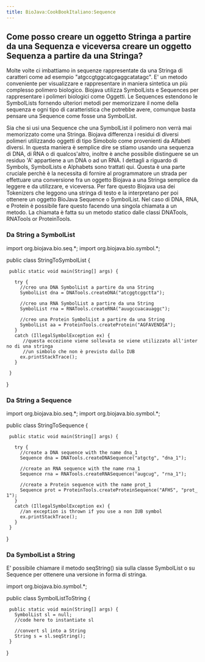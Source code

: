 ```yaml
---
title: BioJava:CookBookItaliano:Sequence
---
```


Come posso creare un oggetto Stringa a partire da una Sequenza e viceversa creare un oggetto Sequenza a partire da una Stringa?
-------------------------------------------------------------------------------------------------------------------------------

Molte volte ci imbattiamo in sequenze rappresentate da una Stringa di
caratteri come ad esempio "atgccgtggcatcgaggcatatagc". E' un metodo
conveniente per visualizzare e rappresentare in maniera sintetica un più
complesso polimero biologico. Biojava utilizza SymbolLists e Sequences
per rappresentare i polimeri biologici come Oggetti. Le Sequences
estendono le SymbolLists fornendo ulteriori metodi per memorizzare il
nome della sequenza e ogni tipo di caratteristica che potrebbe avere,
comunque basta pensare una Sequence come fosse una SymbolList.

Sia che si usi una Sequence che una SymbolList il polimero non verrà mai
memorizzato come una Stringa. Biojava differenza i residui di diversi
polimeri utilizzando oggetti di tipo Simobolo come provenienti da
Alfabeti diversi. In questa maniera è semplice dire se stiamo usando una
sequenza di DNA, di RNA o di qualcos'altro, inoltre è anche possibile
distinguere se un residuo 'A' appartiene a un DNA o ad un RNA. I
dettagli a riguardo di Symbols, SymbolLists e Alphabets sono trattati
qui. Questa è una parte cruciale perchè è la necessita di fornire al
programmatore un strada per effettuare una conversione fra un oggetto
Biojava a una Stringa semplice da leggere e da utilizzare, e viceversa.
Per fare questo Biojava usa dei Tokenizers che leggono una stringa di
testo e la interpretano per poi ottenere un oggetto BioJava Sequence o
SymbolList. Nel caso di DNA, RNA, e Protein è possibile fare questo
facendo una singola chiamata a un metodo. La chiamata è fatta su un
metodo statico dalle classi DNATools, RNATools or ProteinTools.

### Da String a SymbolList

<java> import org.biojava.bio.seq.\*; import org.biojava.bio.symbol.\*;

public class StringToSymbolList {

` public static void main(String[] args) {`  
`  `  
`   try {`  
`     //creo una DNA SymbolList a partire da una String`  
`     SymbolList dna = DNATools.createDNA("atcggtcggctta");`

`     //creo una RNA SymbolList a partire da una String`  
`     SymbolList rna = RNATools.createRNA("auugccuacauaggc");`

`     //creo una Protein SymbolList a partire da una String`  
`     SymbolList aa = ProteinTools.createProtein("AGFAVENDSA");`  
`   }`  
`   catch (IllegalSymbolException ex) {`  
`      //questa eccezione viene sollevata se viene utilizzato all'interno di una stringa`  
`      //un simbolo che non è previsto dallo IUB`  
`     ex.printStackTrace();`  
`   }`  
`  `  
` }`

} </java>

### Da String a Sequence

<java> import org.biojava.bio.seq.\*; import org.biojava.bio.symbol.\*;

public class StringToSequence {

` public static void main(String[] args) {`

`   try {`  
`     //create a DNA sequence with the name dna_1`  
`     Sequence dna = DNATools.createDNASequence("atgctg", "dna_1");`

`     //create an RNA sequence with the name rna_1`  
`     Sequence rna = RNATools.createRNASequence("augcug", "rna_1");`

`     //create a Protein sequence with the name prot_1`  
`     Sequence prot = ProteinTools.createProteinSequence("AFHS", "prot_1");`  
`   }`  
`   catch (IllegalSymbolException ex) {`  
`     //an exception is thrown if you use a non IUB symbol`  
`     ex.printStackTrace();`  
`   }`  
` }`

} </java>

### Da SymbolList a String

E' possibile chiamare il metodo seqString() sia sulla classe SymbolList
o su Sequence per ottenere una versione in forma di stringa.

<java> import org.biojava.bio.symbol.\*;

public class SymbolListToString {

` public static void main(String[] args) {`  
`   SymbolList sl = null;`  
`   //code here to instantiate sl`  
`  `  
`   //convert sl into a String`  
`   String s = sl.seqString();`  
` }`

} </java>
